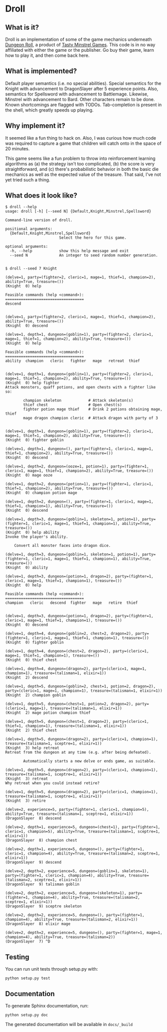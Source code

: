 Droll
=====
## What is it?

Droll is an implementation of some of the game mechanics underneath [Dungeon
Roll](https://boardgamegeek.com/boardgame/138788/dungeon-roll), a product of
[Tasty Minstrel Games](http://playtmg.com/).  This code is in no way affiliated
with either the game or the publisher.  Go buy their game, learn how to play it,
and then come back here.

## What is implemented?

Default player semantics (i.e. no special abilities).  Special semantics for the
Knight with advancement to DragonSlayer after 5 experience points.  Also,
semantics for Spellsword with advancement to Battlemage.  Likewise, Minstrel
with advancement to Bard.  Other characters remain to be done.  Known
shortcomings are flagged with TODOs.  Tab-completion is present in the shell,
which greatly speeds up playing.

## Why implement it?

It seemed like a fun thing to hack on.  Also, I was curious how much code was
required to capture a game that children will catch onto in the space of 20
minutes.

This game seems like a fun problem to throw into reinforcement learning
algorithms as (a) the strategy isn't too complicated, (b) the score is very
straightforward, and (c) there's probabilistic behavior in both the basic die
mechanics as well as the expected value of the treasure.  That said, I've not
yet tried such a thing.

## What does it look like?

```
$ droll --help
usage: droll [-h] [--seed N] {Default,Knight,Minstrel,Spellsword}

Command-line version of droll.

positional arguments:
  {Default,Knight,Minstrel,Spellsword}
                        Select the hero for this game.

optional arguments:
  -h, --help            show this help message and exit
  --seed N              An integer to seed random number generation.


$ droll --seed 7 Knight

(delve=1, party=(fighter=2, cleric=1, mage=1, thief=1, champion=2), ability=True, treasure=())
(Knight  0) help

Feasible commands (help <command>):
===================================
descend


(delve=1, party=(fighter=2, cleric=1, mage=1, thief=1, champion=2), ability=True, treasure=())
(Knight  0) descend

(delve=1, depth=1, dungeon=(goblin=1), party=(fighter=2, cleric=1, mage=1, thief=1, champion=2), ability=True, treasure=())
(Knight  0) help

Feasible commands (help <command>):
===================================
ability  champion   cleric   fighter   mage   retreat  thief


(delve=1, depth=1, dungeon=(goblin=1), party=(fighter=2, cleric=1, mage=1, thief=1, champion=2), ability=True, treasure=())
(Knight  0) help fighter
Attack monsters, quaff potions, and open chests with a fighter like so:

        champion skeleton            # Attack skeleton(s)
        thief chest                  # Open chest(s)
        fighter potion mage thief    # Drink 2 potions obtaining mage, thief
        mage dragon champion cleric  # Attack dragon with party of 3


(delve=1, depth=1, dungeon=(goblin=1), party=(fighter=2, cleric=1, mage=1, thief=1, champion=2), ability=True, treasure=())
(Knight  0) fighter goblin

(delve=1, depth=1, dungeon=(), party=(fighter=1, cleric=1, mage=1, thief=1, champion=2), ability=True, treasure=())
(Knight  0) descend

(delve=1, depth=2, dungeon=(ooze=1, potion=1), party=(fighter=1, cleric=1, mage=1, thief=1, champion=2), ability=True, treasure=())
(Knight  0) mage ooze

(delve=1, depth=2, dungeon=(potion=1), party=(fighter=1, cleric=1, thief=1, champion=2), ability=True, treasure=())
(Knight  0) champion potion mage

(delve=1, depth=2, dungeon=(), party=(fighter=1, cleric=1, mage=1, thief=1, champion=1), ability=True, treasure=())
(Knight  0) descend

(delve=1, depth=3, dungeon=(goblin=1, skeleton=1, potion=1), party=(fighter=1, cleric=1, mage=1, thief=1, champion=1), ability=True, treasure=())
(Knight  0) help ability
Invoke the player's ability.

    Convert all monster faces into dragon dice.

(delve=1, depth=3, dungeon=(goblin=1, skeleton=1, potion=1), party=(fighter=1, cleric=1, mage=1, thief=1, champion=1), ability=True, treasure=())
(Knight  0) ability

(delve=1, depth=3, dungeon=(potion=1, dragon=2), party=(fighter=1, cleric=1, mage=1, thief=1, champion=1), treasure=())
(Knight  0) help

Feasible commands (help <command>):
===================================
champion   cleric   descend  fighter   mage   retire  thief


(delve=1, depth=3, dungeon=(potion=1, dragon=2), party=(fighter=1, cleric=1, mage=1, thief=1, champion=1), treasure=())
(Knight  0) descend

(delve=1, depth=4, dungeon=(goblin=2, chest=2, dragon=2), party=(fighter=1, cleric=1, mage=1, thief=1, champion=1), treasure=())
(Knight  0) fighter goblin

(delve=1, depth=4, dungeon=(chest=2, dragon=2), party=(cleric=1, mage=1, thief=1, champion=1), treasure=())
(Knight  0) thief chest

(delve=1, depth=4, dungeon=(dragon=2), party=(cleric=1, mage=1, champion=1), treasure=(talisman=1, elixir=1))
(Knight  2) descend

(delve=1, depth=5, dungeon=(goblin=2, chest=1, potion=2, dragon=2), party=(cleric=1, mage=1, champion=1), treasure=(talisman=1, elixir=1))
(Knight  2) champion goblin

(delve=1, depth=5, dungeon=(chest=1, potion=2, dragon=2), party=(cleric=1, mage=1), treasure=(talisman=1, elixir=1))
(Knight  2) mage potion champion thief

(delve=1, depth=5, dungeon=(chest=1, dragon=2), party=(cleric=1, thief=1, champion=1), treasure=(talisman=1, elixir=1))
(Knight  2) thief chest

(delve=1, depth=5, dungeon=(dragon=2), party=(cleric=1, champion=1), treasure=(talisman=1, sceptre=1, elixir=1))
(Knight  3) help retreat
Retreat from the dungeon at any time (e.g. after being defeated).

        Automatically starts a new delve or ends game, as suitable.

(delve=1, depth=5, dungeon=(dragon=2), party=(cleric=1, champion=1), treasure=(talisman=1, sceptre=1, elixir=1))
(Knight  3) retreat
Why retreat when you could instead retire?

(delve=1, depth=5, dungeon=(dragon=2), party=(cleric=1, champion=1), treasure=(talisman=1, sceptre=1, elixir=1))
(Knight  3) retire

(delve=2, experience=5, party=(fighter=1, cleric=1, champion=5), ability=True, treasure=(talisman=1, sceptre=1, elixir=1))
(DragonSlayer  8) descend

(delve=2, depth=1, experience=5, dungeon=(chest=1), party=(fighter=1, cleric=1, champion=5), ability=True, treasure=(talisman=1, sceptre=1, elixir=1))
(DragonSlayer  8) champion chest

(delve=2, depth=1, experience=5, dungeon=(), party=(fighter=1, cleric=1, champion=4), ability=True, treasure=(talisman=2, sceptre=1, elixir=1))
(DragonSlayer  9) descend

(delve=2, depth=2, experience=5, dungeon=(goblin=1, skeleton=1), party=(fighter=1, cleric=1, champion=4), ability=True, treasure=(talisman=2, sceptre=1, elixir=1))
(DragonSlayer  9) talisman goblin

(delve=2, depth=2, experience=5, dungeon=(skeleton=1), party=(fighter=1, champion=4), ability=True, treasure=(talisman=2, sceptre=1, elixir=1))
(DragonSlayer  9) sceptre skeleton

(delve=2, depth=2, experience=5, dungeon=(), party=(fighter=1, champion=4), ability=True, treasure=(talisman=2, elixir=1))
(DragonSlayer  8) elixir mage

(delve=2, depth=2, experience=5, dungeon=(), party=(fighter=1, mage=1, champion=4), ability=True, treasure=(talisman=2))
(DragonSlayer  7) ^D
```

## Testing

You can run unit tests through setup.py with:

```
python setup.py test
```

## Documentation

To generate Sphinx documentation, run:

```
python setup.py doc
```

The generated documentation will be available in `docs/_build`
